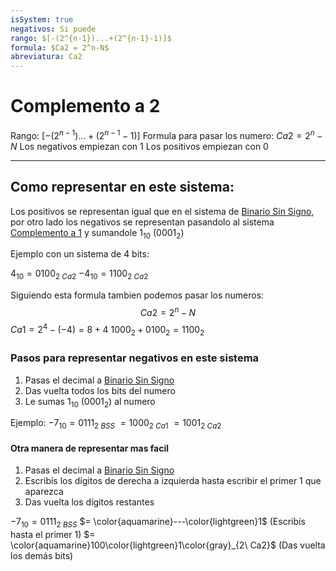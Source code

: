 ```yaml
---
isSystem: true
negativos: Si puede
rango: $[-(2^{n-1})...+(2^{n-1}-1)]$
formula: $Ca2 = 2^n-N$
abreviatura: Ca2
---
```


# Complemento a 2

Rango: $[-(2^{n-1})...+(2^{n-1}-1)]$
Formula para pasar los numero: $Ca2 = 2^n-N$
Los negativos empiezan con 1
Los positivos empiezan con 0

---

## Como representar en este sistema:

Los positivos se representan igual que en el sistema de [Binario Sin Signo](Binario%20Sin%20Signo.md), por otro lado los negativos se representan pasandolo al sistema [Complemento a 1](Complemento%20a%201.md) y sumandole 1<sub>10</sub> (0001<sub>2</sub>)

Ejemplo con un sistema de 4 bits:

$4_{10}=0100_{2\ Ca2}$
$-4_{10}=1100_{2\ Ca2}$

Siguiendo esta formula tambien podemos pasar los numeros: $$Ca2=2^n-N$$
$Ca1 = 2^4-(-4) = 8+4$
$1000_2 + 0100_2 = 1100_2$ 

### Pasos para representar negativos en este sistema

1. Pasas el decimal a [Binario Sin Signo](Binario%20Sin%20Signo.md)
2. Das vuelta todos los bits del numero
3. Le sumas 1<sub>10</sub> (0001<sub>2</sub>) al numero

Ejemplo:
$-7_{10}=0111_{2\ BSS}$
         $= 1000_{2\ Ca1}$
         $= 1001_{2\ Ca2}$

#### Otra manera de representar mas facil

1. Pasas el decimal a [Binario Sin Signo](Binario%20Sin%20Signo.md)
2. Escribís los dígitos de derecha a izquierda hasta escribir el primer 1 que aparezca
3. Das vuelta los dígitos restantes

$-7_{10}=0111_{2\ BSS}$
         $= \color{aquamarine}---\color{lightgreen}1$ (Escribís hasta el primer 1)
         $= \color{aquamarine}100\color{lightgreen}1\color{gray}_{2\ Ca2}$ (Das vuelta los demás bits)
 